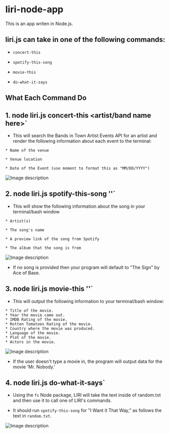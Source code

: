 # liri-node-app
This is an app writen in Node.js.

## liri.js can take in one of the following commands:

* `concert-this`

* `spotify-this-song`

* `movie-this`

* `do-what-it-says`

## What Each Command Do

## 1. node liri.js concert-this <artist/band name here>`

* This will search the Bands in Town Artist Events API  for an artist and render the following information about each event to the terminal:
```
* Name of the venue

* Venue location

* Date of the Event (use moment to format this as "MM/DD/YYYY")
```
![Image description](https://wangx733.github.io/liri-node-app/images/1.png)

## 2. node liri.js spotify-this-song '<song name here>'`

* This will show the following information about the song in your terminal/bash window
```
* Artist(s)

* The song's name

* A preview link of the song from Spotify

* The album that the song is from
```
![Image description](https://wangx733.github.io/liri-node-app/images/2.png)
* If no song is provided then your program will default to "The Sign" by Ace of Base.

## 3. node liri.js movie-this '<movie name here>'`

* This will output the following information to your terminal/bash window:

```
* Title of the movie.
* Year the movie came out.
* IMDB Rating of the movie.
* Rotten Tomatoes Rating of the movie.
* Country where the movie was produced.
* Language of the movie.
* Plot of the movie.
* Actors in the movie.
```
![Image description](https://wangx733.github.io/liri-node-app/images/3.png)

* If the user doesn't type a movie in, the program will output data for the movie 'Mr. Nobody.'

## 4. node liri.js do-what-it-says`

* Using the `fs` Node package, LIRI will take the text inside of random.txt and then use it to call one of LIRI's commands.

* It should run `spotify-this-song` for "I Want it That Way," as follows the text in `random.txt`.

![Image description](https://wangx733.github.io/liri-node-app/images/4.png)

